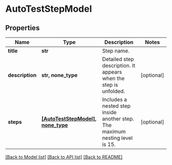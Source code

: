 # AutoTestStepModel


## Properties
Name | Type | Description | Notes
------------ | ------------- | ------------- | -------------
**title** | **str** | Step name. | 
**description** | **str, none_type** | Detailed step description. It appears when the step is unfolded. | [optional] 
**steps** | [**[AutoTestStepModel], none_type**](AutoTestStepModel.md) | Includes a nested step inside another step. The maximum nesting level is 15. | [optional] 

[[Back to Model list]](../README.md#documentation-for-models) [[Back to API list]](../README.md#documentation-for-api-endpoints) [[Back to README]](../README.md)


